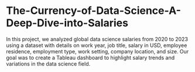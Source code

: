 # The-Currency-of-Data-Science-A-Deep-Dive-into-Salaries
In this project, we analyzed global data science salaries from 2020 to 2023 using a dataset with details on work year, job title, salary in USD, employee residence, employment type, work setting, company location, and size. Our goal was to create a Tableau dashboard to highlight salary trends and variations in the data science field.
